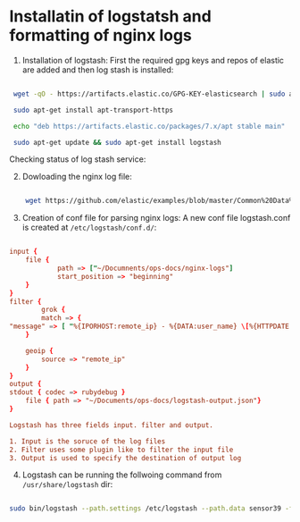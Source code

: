 # Installatin of logstatsh and formatting of nginx logs

1.  Installation of logstash:
    First the required gpg keys and repos of elastic are added and then log stash is installed:

```bash

 wget -qO - https://artifacts.elastic.co/GPG-KEY-elasticsearch | sudo apt-key add

 sudo apt-get install apt-transport-https

 echo "deb https://artifacts.elastic.co/packages/7.x/apt stable main" | sudo tee -a /etc/apt/sources.list.d/elastic-7.x.list

 sudo apt-get update && sudo apt-get install logstash


```

Checking status of log stash service:

2. Dowloading the nginx log file:

```bash

    wget https://github.com/elastic/examples/blob/master/Common%20Data%20Formats/nginx_logs/nginx_logs

```

3. Creation of conf file for parsing nginx logs:
   A new conf file logstash.conf is created at `/etc/logstash/conf.d/`:

```conf

input {
	file {
     		path => ["~/Documnents/ops-docs/nginx-logs"]
        	start_position => "beginning"
 	}
}
filter {
     	grok {
       	match => {
"message" => [ "%{IPORHOST:remote_ip} - %{DATA:user_name} \[%{HTTPDATE:access_time}\] \"%{WORD:http_method} %{DATA:url} HTTP/%{NUMBER:http_version}\" %{NUMBER:response_code} %{NUMBER:body_sent_bytes} \"%{DATA:referrer}\" \"%{DATA:agent}\""] }
   	}

  	geoip {
       	source => "remote_ip"
   	}
}
output {
stdout { codec => rubydebug }
 	file { path => "~/Documents/ops-docs/logstash-output.json"}
}

Logstash has three fields input. filter and output.

1. Input is the soruce of the log files
2. Filter uses some plugin like to filter the input file
3. Output is used to specify the destination of output log


```

4. Logstash can be running the follwoing command from `/usr/share/logstash` dir:

```bash

sudo bin/logstash --path.settings /etc/logstash --path.data sensor39 -f /etc/logstash/conf.d/logstash.conf

```


